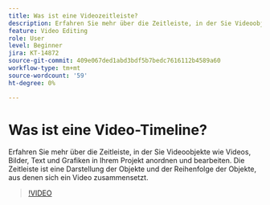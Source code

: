 ```yaml
---
title: Was ist eine Videozeitleiste?
description: Erfahren Sie mehr über die Zeitleiste, in der Sie Videoobjekte anordnen und bearbeiten
feature: Video Editing
role: User
level: Beginner
jira: KT-14872
source-git-commit: 409e067ded1abd3bdf5b7bedc7616112b4589a60
workflow-type: tm+mt
source-wordcount: '59'
ht-degree: 0%

---
```


# Was ist eine Video-Timeline?

Erfahren Sie mehr über die Zeitleiste, in der Sie Videoobjekte wie Videos, Bilder, Text und Grafiken in Ihrem Projekt anordnen und bearbeiten. Die Zeitleiste ist eine Darstellung der Objekte und der Reihenfolge der Objekte, aus denen sich ein Video zusammensetzt.

>[!VIDEO](https://video.tv.adobe.com/v/3427090?quality=12&learn=on&hidetitle=true)
